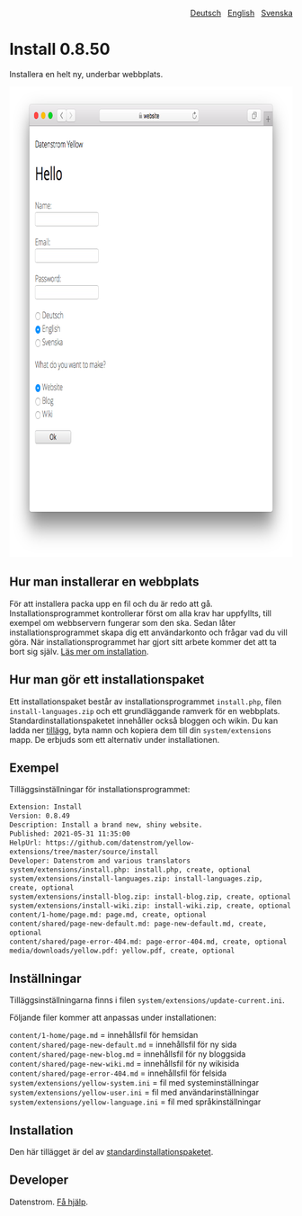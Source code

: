 <p align="right"><a href="README-de.md">Deutsch</a> &nbsp; <a href="README.md">English</a> &nbsp; <a href="README-sv.md">Svenska</a></p>

Install 0.8.50
==============
Installera en helt ny, underbar webbplats.

<p align="center"><img src="install-screenshot.png?raw=true" width="795" height="836" alt="Skärmdump"></p>

## Hur man installerar en webbplats

För att installera packa upp en fil och du är redo att gå. Installationsprogrammet kontrollerar först om alla krav har uppfyllts, till exempel om webbservern fungerar som den ska. Sedan låter installationsprogrammet skapa dig ett användarkonto och frågar vad du vill göra. När installationsprogrammet har gjort sitt arbete kommer det att ta bort sig själv. [Läs mer om installation](https://datenstrom.se/sv/yellow/help/how-to-get-started). 

## Hur man gör ett installationspaket

Ett installationspaket består av installationsprogrammet `install.php`, filen `install-languages.zip` och ett grundläggande ramverk för en webbplats. Standardinstallationspaketet innehåller också bloggen och wikin. Du kan ladda ner [tillägg](https://github.com/datenstrom/yellow-extensions/tree/master/zip), byta namn och kopiera dem till din `system/extensions` mapp. De erbjuds som ett alternativ under installationen.

## Exempel

Tilläggsinställningar för installationsprogrammet:

~~~
Extension: Install
Version: 0.8.49
Description: Install a brand new, shiny website.
Published: 2021-05-31 11:35:00
HelpUrl: https://github.com/datenstrom/yellow-extensions/tree/master/source/install
Developer: Datenstrom and various translators
system/extensions/install.php: install.php, create, optional
system/extensions/install-languages.zip: install-languages.zip, create, optional
system/extensions/install-blog.zip: install-blog.zip, create, optional
system/extensions/install-wiki.zip: install-wiki.zip, create, optional
content/1-home/page.md: page.md, create, optional
content/shared/page-new-default.md: page-new-default.md, create, optional
content/shared/page-error-404.md: page-error-404.md, create, optional
media/downloads/yellow.pdf: yellow.pdf, create, optional
~~~

## Inställningar

Tilläggsinställningarna finns i filen `system/extensions/update-current.ini`.

Följande filer kommer att anpassas under installationen:

`content/1-home/page.md` = innehållsfil för hemsidan  
`content/shared/page-new-default.md` = innehållsfil för ny sida  
`content/shared/page-new-blog.md` = innehållsfil för ny bloggsida  
`content/shared/page-new-wiki.md` = innehållsfil för ny wikisida  
`content/shared/page-error-404.md` = innehållsfil för felsida  
`system/extensions/yellow-system.ini` = fil med systeminställningar  
`system/extensions/yellow-user.ini` = fil med användarinställningar  
`system/extensions/yellow-language.ini` = fil med språkinställningar  

## Installation

Den här tillägget är del av [standardinstallationspaketet](https://github.com/datenstrom/yellow).

## Developer

Datenstrom. [Få hjälp](https://datenstrom.se/sv/yellow/help/).
